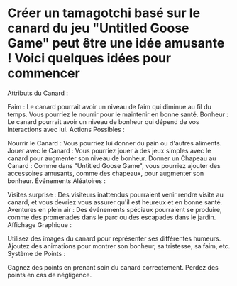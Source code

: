 # Créer un tamagotchi basé sur le canard du jeu "Untitled Goose Game" peut être une idée amusante ! Voici quelques idées pour commencer

Attributs du Canard :

Faim : Le canard pourrait avoir un niveau de faim qui diminue au fil du temps. Vous pourriez le nourrir pour le maintenir en bonne santé.
Bonheur : Le canard pourrait avoir un niveau de bonheur qui dépend de vos interactions avec lui.
Actions Possibles :

Nourrir le Canard : Vous pourriez lui donner du pain ou d'autres aliments.
Jouer avec le Canard : Vous pourriez jouer à des jeux simples avec le canard pour augmenter son niveau de bonheur.
Donner un Chapeau au Canard : Comme dans "Untitled Goose Game", vous pourriez ajouter des accessoires amusants, comme des chapeaux, pour augmenter son bonheur.
Événements Aléatoires :

Visites surprise : Des visiteurs inattendus pourraient venir rendre visite au canard, et vous devriez vous assurer qu'il est heureux et en bonne santé.
Aventures en plein air : Des événements spéciaux pourraient se produire, comme des promenades dans le parc ou des escapades dans le jardin.
Affichage Graphique :

Utilisez des images du canard pour représenter ses différentes humeurs.
Ajoutez des animations pour montrer son bonheur, sa tristesse, sa faim, etc.
Système de Points :

Gagnez des points en prenant soin du canard correctement.
Perdez des points en cas de négligence.